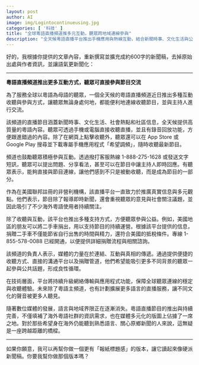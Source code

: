 ```yaml
---
layout: post
author: AI
image: img/Logintocontinueusing.jpg
categories: [ '科技' ]
title: "全球粵語直播頻道推多元互動，聽眾跨地域連線參與"  
description: "全天候粵語直播平台推出手機應用與熱線互動，結合新聞時事、文化生活與公益捐贈，為海外粵語社群搭建跨越距離的交流橋樑"  "
---
```

好的，我根據你提供的文章內容，重新撰寫並擴充成約600字的新聞稿，去掉原始出處與作者資訊，並讓語氣更新聞化：  

---

**粵語直播頻道推出更多互動方式，聽眾可直接參與節目交流**  

為了服務全球以粵語為母語的聽眾，一個全天候的粵語直播頻道近日推出多種互動收聽與參與方式，讓聽眾無論身處何地，都能便利地連線收聽節目，並與主持人進行交流。  

該頻道的直播節目涵蓋新聞時事、文化生活、社會熱點和社區信息，全天候提供高質量的粵語內容。聽眾可透過手機或電腦直接收聽直播，並且有錄音回放功能，方便跟進錯過的內容。除了在網頁上點擊收聽外，聽眾還可以在 App Store 或 Google Play 搜尋並下載專屬手機應用程式「希望調頻」，隨時收聽最新節目。  

頻道也鼓勵聽眾積極參與互動。透過撥打客服熱線 1-888-275-1628 或發送文字短訊，聽眾可以提出問題、分享看法，甚至可以在節目中讓主持人即時回應。有聽眾表示，能夠直接與節目連線，讓他們感到不只是被動收聽，而是成為節目的一部分。  

作為在美國聯邦註冊的非營利機構，該直播平台一直致力於推廣真實信息與多元觀點。他們表示，節目除了報導即時新聞，還會重視聽眾的意見與社會關注議題，並因此吸引了不少海外粵語使用者持續關注。  

除了收聽與互動，該平台也推出多種支持方式，方便聽眾參與公益。例如，美國地區的朋友可以將二手車捐出，用以支持節目的持續運營。根據該平台提供的信息，捐贈二手車不僅能節省自行出售的時間與精力，還符合美國的抵稅條件。專線 1-855-578-0088 已經開通，以便提供詳細捐贈流程與相關諮詢。  

該頻道的負責人表示，媒體的力量在於連結、互動與真相的傳遞。通過提供便捷的收聽方式、直接的溝通平台以及捐贈管道，他們希望能吸引更多不同背景的聽眾一起參與公共話題，形成良性循環。  

在技術層面，平台將持續升級網絡傳輸與應用程式功能，保障全球聽眾連線的穩定與收聽體驗。未來除了粵語主頻道，也有計劃擴展更多語言的直播服務，讓不同文化的聲音被更多人聽見。  

隨著數位媒體的發展，語言與地域界限正在逐漸消失。粵語直播節目的推出與持續完善，不僅填補了海外粵語社群的資訊需求，也在媒體多元化的版圖上佔據了一席之地。對於那些希望身在海外仍能聽到熟悉語言、關心原鄉新聞的人來說，這無疑是一座跨越距離的橋樑。  

---

如果你願意，我可以再幫你做一個更有「報紙標題感」的版本，讓它讀起來像硬派新聞稿。你要我幫你做那個版本嗎？